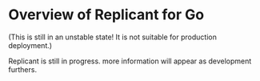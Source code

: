 # Overview of Replicant for Go

(This is still in an unstable state!  It is not suitable for production deployment.)

Replicant is still in progress. more information will appear as development furthers.